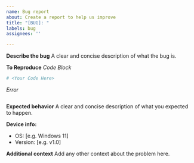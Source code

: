 ```yaml
---
name: Bug report
about: Create a report to help us improve
title: "[BUG]: "
labels: bug
assignees: ''

---
```


**Describe the bug**
A clear and concise description of what the bug is.

**To Reproduce**
_Code Block_
<!--
Paste the offending code segment below
-->
```cfg
# <Your Code Here>
```
_Error_
<!--
Insert the error message
-->
```
```

**Expected behavior**
A clear and concise description of what you expected to happen.

**Device info:**
 - OS: [e.g. Windows 11]
 - Version: [e.g. v1.0]

**Additional context**
Add any other context about the problem here.
